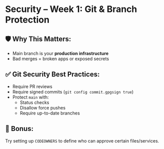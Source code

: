 # Security – Week 1: Git & Branch Protection

## 🛡️ Why This Matters:
- Main branch is your **production infrastructure**
- Bad merges = broken apps or exposed secrets

## ✅ Git Security Best Practices:
- Require PR reviews
- Require signed commits (`git config commit.gpgsign true`)
- Protect `main` with:
   - Status checks
   - Disallow force pushes
   - Require up-to-date branches

## 🧠 Bonus:
Try setting up `CODEOWNERS` to define who can approve certain files/services.

